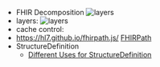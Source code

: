 - FHIR Decomposition 
 ![layers](https://www.hl7.org/fhir/layout.png)
- layers: 
 ![layers](https://www.hl7.org/fhir/framework-2.png)
- cache control: 
- https://hl7.github.io/fhirpath.js/
  [FHIRPath](https://www.hl7.org/fhirpath/)
- StructureDefinition
  - [Different Uses for StructureDefinition](https://www.hl7.org/fhir/structuredefinition.html#uses)
